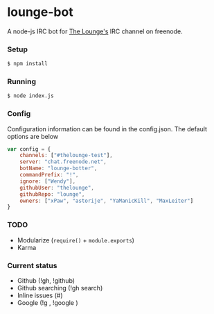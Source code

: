 # lounge-bot

A node-js IRC bot for [The Lounge's](https://www.github.com/TheLounge) IRC channel on freenode.


### Setup
```sh
$ npm install
```

### Running
```sh
$ node index.js
```

### Config
Configuration information can be found in the config.json. The default options are below
```js
var config = {
	channels: ["#thelounge-test"],
	server: "chat.freenode.net",
	botName: "lounge-botter",
	commandPrefix: "!",
	ignore: ["Wendy"],
	githubUser: "thelounge",
	githubRepo: "lounge",
	owners: ["xPaw", "astorije", "YaManicKill", "MaxLeiter"]
}
```
### TODO
- Modularize (`require()` + `module.exports`)
- Karma

### Current status
- Github (!gh, !github)
- Github searching (!gh search)
- Inline issues (#<issueNumber>)
- Google (!g <query>, !google <query>)
